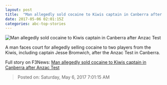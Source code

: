 ```yaml
---
layout: post
title:  "Man allegedly sold cocaine to Kiwis captain in Canberra after Anzac Test"
date: 2017-05-06 02:01:15Z
categories: abc-top-stories
---
```


![Man allegedly sold cocaine to Kiwis captain in Canberra after Anzac Test](http://www.abc.net.au/news/image/8503128-1x1-700x700.jpg)

A man faces court for allegedly selling cocaine to two players from the Kiwis, including captain Jesse Bromwich, after the Anzac Test in Canberra.


Full story on F3News: [Man allegedly sold cocaine to Kiwis captain in Canberra after Anzac Test](http://www.f3nws.com/n/ZReQTF)

> Posted on: Saturday, May 6, 2017 7:01:15 AM
